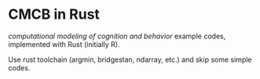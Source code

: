 # CMCB in Rust

*computational modeling of cognition and behavior* example codes, implemented with Rust (initially R).

Use rust toolchain (argmin, bridgestan, ndarray, etc.) and skip some simple codes.
